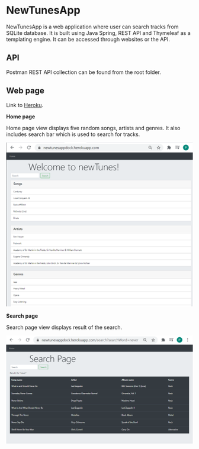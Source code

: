 # NewTunesApp

NewTunesApp is a web application where user can search tracks from SQLite database.
It is built using Java Spring, REST API and Thymeleaf as a templating engine. 
It can be accessed through websites or the API.

## API

Postman REST API collection can be found from the root folder.

## Web page

Link to [Heroku](https://newtunesapp.herokuapp.com/).

**Home page**

Home page view displays five random songs, artists and genres. 
It also includes search bar which is used to search for tracks.

![homepage](https://github.com/paularintaharri/newTunesApp/blob/master/images/homepage.png)

**Search page**

Search page view displays result of the search.

![search page](https://github.com/paularintaharri/newTunesApp/blob/master/images/searchpage.png)
